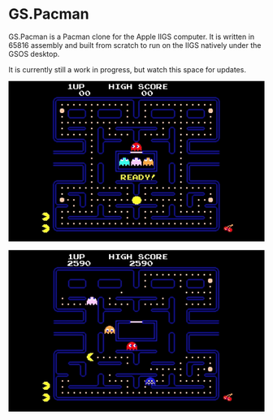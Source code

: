 # GS.Pacman
GS.Pacman is a Pacman clone for the Apple IIGS computer. It is written in 65816 assembly and built from scratch to run on the IIGS natively under the GSOS desktop.

It is currently still a work in progress, but watch this space for updates.

![screenshot](screenshot1.png)

![screenshot](screenshot2.png)

